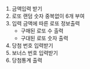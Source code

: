 1. 금액입력 받기
2. 로또 랜덤 숫자 중복없이 6개 부여
3. 입력 금액에 따른 로또 정보출력
    - 구매된 로또 수 출력
    - 구대된 로또 숫자 출력
4. 당첨 번호 입력받기
5. 보너스 번호 입력받기
6. 당첨통계 출력
